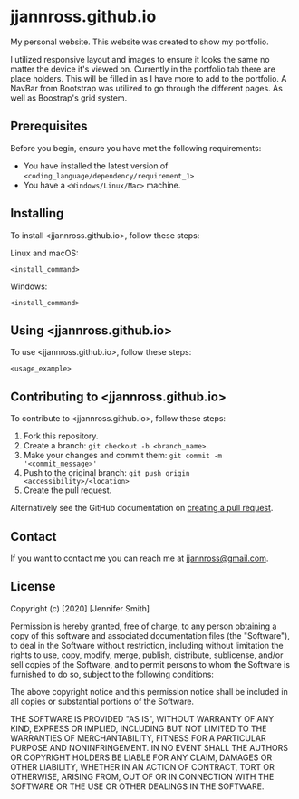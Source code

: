 # jjannross.github.io
My personal website. This website was created to show my portfolio. 

I utilized responsive layout and images to ensure it looks the same no matter the device it's viewed on. Currently in the portfolio tab there are place holders. This will be filled in as I have more to add to the portfolio. A NavBar from Bootstrap was utilized to go through the different pages. As well as Boostrap's grid system. 

## Prerequisites

Before you begin, ensure you have met the following requirements:

* You have installed the latest version of `<coding_language/dependency/requirement_1>`
* You have a `<Windows/Linux/Mac>` machine. 


## Installing <Accessibility>

To install <jjannross.github.io>, follow these steps:

Linux and macOS:
```
<install_command>
```

Windows:
```
<install_command>
```
## Using <jjannross.github.io>

To use <jjannross.github.io>, follow these steps:

```
<usage_example>
```


## Contributing to <jjannross.github.io>
To contribute to <jjannross.github.io>, follow these steps:

1. Fork this repository.
2. Create a branch: `git checkout -b <branch_name>`.
3. Make your changes and commit them: `git commit -m '<commit_message>'`
4. Push to the original branch: `git push origin <accessibility>/<location>`
5. Create the pull request.

Alternatively see the GitHub documentation on [creating a pull request](https://help.github.com/en/github/collaborating-with-issues-and-pull-requests/creating-a-pull-request).


## Contact

If you want to contact me you can reach me at <jjannross@gmail.com>.


## License
Copyright (c) [2020] [Jennifer Smith]

Permission is hereby granted, free of charge, to any person obtaining a copy
of this software and associated documentation files (the "Software"), to deal
in the Software without restriction, including without limitation the rights
to use, copy, modify, merge, publish, distribute, sublicense, and/or sell
copies of the Software, and to permit persons to whom the Software is
furnished to do so, subject to the following conditions:

The above copyright notice and this permission notice shall be included in all
copies or substantial portions of the Software.

THE SOFTWARE IS PROVIDED "AS IS", WITHOUT WARRANTY OF ANY KIND, EXPRESS OR
IMPLIED, INCLUDING BUT NOT LIMITED TO THE WARRANTIES OF MERCHANTABILITY,
FITNESS FOR A PARTICULAR PURPOSE AND NONINFRINGEMENT. IN NO EVENT SHALL THE
AUTHORS OR COPYRIGHT HOLDERS BE LIABLE FOR ANY CLAIM, DAMAGES OR OTHER
LIABILITY, WHETHER IN AN ACTION OF CONTRACT, TORT OR OTHERWISE, ARISING FROM,
OUT OF OR IN CONNECTION WITH THE SOFTWARE OR THE USE OR OTHER DEALINGS IN THE
SOFTWARE.



